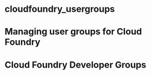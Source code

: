 
cloudfoundry_usergroups
=======================

Managing user groups for Cloud Foundry
=======
Cloud Foundry Developer Groups
====



